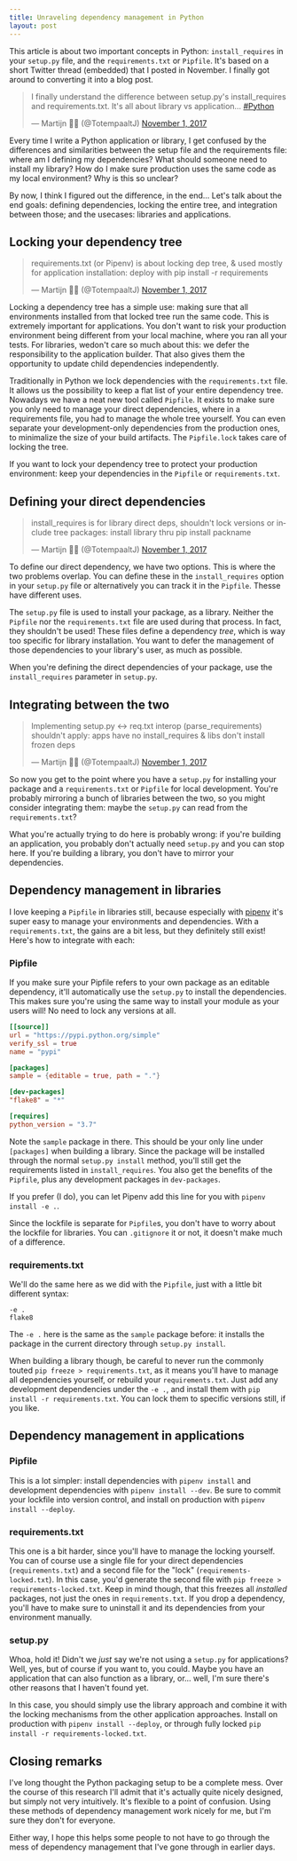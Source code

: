 ```yaml
---
title: Unraveling dependency management in Python
layout: post
---
```


This article is about two important concepts in Python: `install_requires` in
your `setup.py` file, and the `requirements.txt` or `Pipfile`. It's based on a
short Twitter thread (embedded) that I posted in November. I finally got around
to converting it into a blog post.

<blockquote class="twitter-tweet" data-lang="en"><p lang="en" dir="ltr">I finally understand the difference between setup.py&#39;s install_requires and requirements.txt. It&#39;s all about library vs application… <a href="https://twitter.com/hashtag/Python?src=hash&amp;ref_src=twsrc%5Etfw">#Python</a></p>&mdash; Martijn 🏳️‍🌈 (@TotempaaltJ) <a href="https://twitter.com/TotempaaltJ/status/925825094517182464?ref_src=twsrc%5Etfw">November 1, 2017</a></blockquote>

Every time I write a Python application or library, I get confused by the
differences and similarities between the setup file and the requirements file:
where am I defining my dependencies? What should someone need to install my
library? How do I make sure production uses the same code as my local
environment? Why is this so unclear?

By now, I think I figured out the difference, in the end...  Let's talk about
the end goals: defining dependencies, locking the entire tree, and integration
between those; and the usecases: libraries and applications.

## Locking your dependency tree

<blockquote class="twitter-tweet" data-conversation="none" data-lang="en"><p lang="en" dir="ltr">requirements.txt (or Pipenv) is about locking dep tree, &amp; used mostly for application installation: deploy with pip install -r requirements</p>&mdash; Martijn 🏳️‍🌈 (@TotempaaltJ) <a href="https://twitter.com/TotempaaltJ/status/925825513385578496?ref_src=twsrc%5Etfw">November 1, 2017</a></blockquote>

Locking a dependency tree has a simple use: making sure that all environments
installed from that locked tree run the same code. This is extremely important
for applications. You don't want to risk your production environment being
different from your local machine, where you ran all your tests. For libraries,
wedon't care so much about this: we defer the responsibility to the application
builder. That also gives them the opportunity to update child dependencies
independently.

Traditionally in Python we lock dependencies with the `requirements.txt` file.
It allows us the possibility to keep a flat list of your entire dependency
tree. Nowadays we have a neat new tool called `Pipfile`. It exists to make sure
you only need to manage your direct dependencies, where in a requirements file,
you had to manage the whole tree yourself. You can even separate your
development-only dependencies from the production ones, to minimalize the size
of your build artifacts. The `Pipfile.lock` takes care of locking the tree.

If you want to lock your dependency tree to protect your production
environment: keep your dependencies in the `Pipfile` or `requirements.txt`.

## Defining your direct dependencies

<blockquote class="twitter-tweet" data-conversation="none" data-lang="en"><p lang="en" dir="ltr">install_requires is for library direct deps, shouldn&#39;t lock versions or include tree packages: install library thru pip install packname</p>&mdash; Martijn 🏳️‍🌈 (@TotempaaltJ) <a href="https://twitter.com/TotempaaltJ/status/925825852969013248?ref_src=twsrc%5Etfw">November 1, 2017</a></blockquote>

To define our direct dependency, we have two options. This is where the two
problems overlap. You can define these in the `install_requires` option in your
`setup.py` file or alternatively you can track it in the `Pipfile`. Thesse
have different uses.

The `setup.py` file is used to install your package, as a library. Neither the
`Pipfile` nor the `requirements.txt` file are used during that process. In
fact, they shouldn't be used! These files define a dependency _tree_, which is
way too specific for library installation. You want to defer the management of
those dependencies to your library's user, as much as possible.

When you're defining the direct dependencies of your package, use the
`install_requires` parameter in `setup.py`.

## Integrating between the two

<blockquote class="twitter-tweet" data-conversation="none" data-lang="en"><p lang="en" dir="ltr">Implementing setup.py ↔ req.txt interop (parse_requirements) shouldn&#39;t apply: apps have no install_requires &amp; libs don&#39;t install frozen deps</p>&mdash; Martijn 🏳️‍🌈 (@TotempaaltJ) <a href="https://twitter.com/TotempaaltJ/status/925826494391255040?ref_src=twsrc%5Etfw">November 1, 2017</a></blockquote>

So now you get to the point where you have a `setup.py` for installing your
package and a `requirements.txt` or `Pipfile` for local development. You're
probably mirroring a bunch of libraries between the two, so you might consider
integrating them: maybe the `setup.py` can read from the `requirements.txt`?

What you're actually trying to do here is probably wrong: if you're building an
application, you probably don't actually need `setup.py` and you can stop here.
If you're building a library, you don't have to mirror your dependencies.

## Dependency management in libraries

I love keeping a `Pipfile` in libraries still, because especially with
[pipenv][pipenv] it's super easy to manage your environments and dependencies.
With a `requirements.txt`, the gains are a bit less, but they definitely still
exist! Here's how to integrate with each:

### Pipfile

If you make sure your Pipfile refers to your own package as an editable
dependency, it'll automatically use the `setup.py` to install the dependencies.
This makes sure you're using the same way to install your module as your users
will! No need to lock any versions at all.

```toml
[[source]]
url = "https://pypi.python.org/simple"
verify_ssl = true
name = "pypi"

[packages]
sample = {editable = true, path = "."}

[dev-packages]
"flake8" = "*"

[requires]
python_version = "3.7"
```

Note the `sample` package in there. This should be your only line under
`[packages]` when building a library. Since the package will be installed
through the normal `setup.py install` method, you'll still get the requirements
listed in `install_requires`. You also get the benefits of the `Pipfile`, plus
any development packages in `dev-packages`.

If you prefer (I do), you can let Pipenv add this line for you with `pipenv install -e .`.

Since the lockfile is separate for `Pipfile`s, you don't have to worry about
the lockfile for libraries. You can `.gitignore` it or not, it doesn't make
much of a difference.

### requirements.txt

We'll do the same here as we did with the `Pipfile`, just with a little bit
different syntax:

```
-e .
flake8
```

The `-e .` here is the same as the `sample` package before: it installs the
package in the current directory through `setup.py install`.

When building a library though, be careful to never run the commonly touted
`pip freeze > requirements.txt`, as it means you'll have to manage all
dependencies yourself, or rebuild your `requirements.txt`. Just add any
development dependencies under the `-e .`, and install them with
`pip install -r requirements.txt`. You can lock them to specific versions
still, if you like.

## Dependency management in applications

### Pipfile

This is a lot simpler: install dependencies with `pipenv install` and
development dependencies with `pipenv install --dev`. Be sure to commit your
lockfile into version control, and install on production with
`pipenv install --deploy`.

### requirements.txt

This one is a bit harder, since you'll have to manage the locking yourself. You
can of course use a single file for your direct dependencies
(`requirements.txt`) and a second file for the "lock"
(`requirements-locked.txt`). In this case, you'd generate the second file with
`pip freeze > requirements-locked.txt`. Keep in mind though, that this freezes
all _installed_ packages, not just the ones in `requirements.txt`. If you drop
a dependency, you'll have to make sure to uninstall it and its dependencies
from your environment manually.

### setup.py

Whoa, hold it! Didn't we _just_ say we're not using a `setup.py` for
applications? Well, yes, but of course if you want to, you could. Maybe you
have an application that can also function as a library, or... well, I'm sure
there's other reasons that I haven't found yet.

In this case, you should simply use the library approach and combine it with
the locking mechanisms from the other application approaches. Install on
production with `pipenv install --deploy`, or through fully locked
`pip install -r requirements-locked.txt`.

## Closing remarks

I've long thought the Python packaging setup to be a complete mess. Over the
course of this research I'll admit that it's actually quite nicely designed,
but simply not very intuitively. It's flexible to a point of confusion. Using
these methods of dependency management work nicely for me, but I'm sure they
don't for everyone.

Either way, I hope this helps some people to not have to go through the mess of
dependency management that I've gone through in earlier days.

[pipenv]: https://docs.pipenv.org/

<script async src="https://platform.twitter.com/widgets.js" charset="utf-8"></script>
